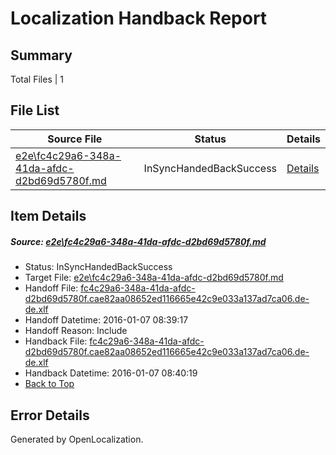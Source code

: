 # <a name='report-top'></a> Localization Handback Report

## Summary
 Total Files | 1

## File List
 Source File | Status | Details 
 ----------- | ------ | ------- 
 [e2e\fc4c29a6-348a-41da-afdc-d2bd69d5780f.md](https://github.com/OpenLocalizationTest/oltest/blob/6e26f6f5ef33e9d8750c74c43ec85ab29b59e63f/e2e/fc4c29a6-348a-41da-afdc-d2bd69d5780f.md) | InSyncHandedBackSuccess | [Details](#b564e89529d296e26e8c6f22950164e0254fd41f1)

## Item Details
##### <a name='b564e89529d296e26e8c6f22950164e0254fd41f1'></a> Source: [e2e\fc4c29a6-348a-41da-afdc-d2bd69d5780f.md](https://github.com/OpenLocalizationTest/oltest/blob/6e26f6f5ef33e9d8750c74c43ec85ab29b59e63f/e2e/fc4c29a6-348a-41da-afdc-d2bd69d5780f.md)
* Status: InSyncHandedBackSuccess
* Target File: [e2e\fc4c29a6-348a-41da-afdc-d2bd69d5780f.md](https://github.com/OpenLocalizationTestOrg/oltest.de-de/blob/e37083b1d4464295731f600b59f4207afb063575/e2e/fc4c29a6-348a-41da-afdc-d2bd69d5780f.md)
* Handoff File: [fc4c29a6-348a-41da-afdc-d2bd69d5780f.cae82aa08652ed116665e42c9e033a137ad7ca06.de-de.xlf](https://github.com/OpenLocalizationTestOrg/olhandoff/blob/aba45333c302cf58259721b3a7d2c877aa64b619/ol-handoff/OpenLocalizationTestOrg/oltest.de-de/yufeih/fc4c29a6-348a-41da-afdc-d2bd69d5780f.cae82aa08652ed116665e42c9e033a137ad7ca06.de-de.xlf)
* Handoff Datetime: 2016-01-07 08:39:17
* Handoff Reason: Include
* Handback File: [fc4c29a6-348a-41da-afdc-d2bd69d5780f.cae82aa08652ed116665e42c9e033a137ad7ca06.de-de.xlf](https://github.com/OpenLocalizationTestOrg/olhandback/blob/dddf317c69070604669f0a3cbc1b25f29f9886de/ol-handback/OpenLocalizationTestOrg/oltest.de-de/yufeih/fc4c29a6-348a-41da-afdc-d2bd69d5780f.cae82aa08652ed116665e42c9e033a137ad7ca06.de-de.xlf)
* Handback Datetime: 2016-01-07 08:40:19
* [Back to Top](#report-top)


## Error Details

Generated by OpenLocalization.
